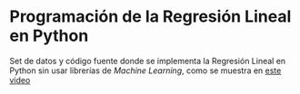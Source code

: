 # Programación de la Regresión Lineal en Python

Set de datos y código fuente donde se implementa la Regresión Lineal en Python sin usar librerías de *Machine Learning*, como se muestra en [este video](https://youtu.be/rjeCBUMrj8A)

